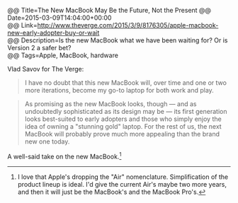 @@ Title=The New MacBook May Be the Future, Not the Present 
@@ Date=2015-03-09T14:04:00+00:00  
@@ Link=http://www.theverge.com/2015/3/9/8176305/apple-macbook-new-early-adopter-buy-or-wait  
@@ Description=Is the new MacBook what we have been waiting for? Or is Version 2 a safer bet?  
@@ Tags=Apple, MacBook, hardware  

Vlad Savov for The Verge:
>I have no doubt that this new MacBook will, over time and one or two more iterations, become my go-to laptop for both work and play.

>As promising as the new MacBook looks, though — and as undoubtedly sophisticated as its design may be — its first generation looks best-suited to early adopters and those who simply enjoy the idea of owning a "stunning gold" laptop. For the rest of us, the next MacBook will probably prove much more appealing than the brand new one today.

A well-said take on the new MacBook.[^il]

[^il]: I love that Apple's dropping the "Air" nomenclature. Simplification of the product lineup is ideal. I'd give the current Air's maybe two more years, and then it will just be the MacBook's and the MacBook Pro's.